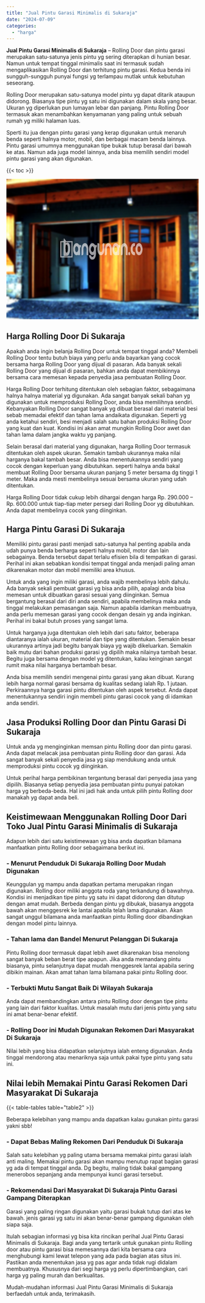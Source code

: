 ```yaml
---
title: "Jual Pintu Garasi Minimalis di Sukaraja"
date: "2024-07-09"
categories: 
  - "harga"
---
```


**Jual Pintu Garasi Minimalis di Sukaraja** – Rolling Door dan pintu garasi merupakan satu-satunya jenis pintu yg sering diterapkan di hunian besar. Namun untuk tempat tinggal minimalis saat ini termasuk sudah mengaplikasikan Rolling Door dan terhitung pintu garasi. Kedua benda ini sungguh-sungguh punyai fungsi yg terlampau mutlak untuk kebutuhan seseorang.

Rolling Door merupakan satu-satunya model pintu yg dapat ditarik ataupun didorong. Biasanya tipe pintu yg satu ini digunakan dalam skala yang besar. Ukuran yg diperlukan pun lumayan lebar dan panjang. Pintu Rolling Door termasuk akan menambahkan kenyamanan yang paling untuk sebuah rumah yg miliki halaman luas.

Sperti itu jua dengan pintu garasi yang kerap digunakan untuk menaruh benda seperti halnya motor, mobil, dan berbagai macam benda lainnya. Pintu garasi umumnya menggunakan tipe bukak tutup berasal dari bawah ke atas. Namun ada juga model lainnya, anda bisa memilih sendiri model pintu garasi yang akan digunakan.

{{< toc >}}

![Jual Pintu Garasi Minimalis di Sukaraja](/images/pintu-garasi-62.png)

## Harga Rolling Door Di Sukaraja

Apakah anda ingin belanja Rolling Door untuk tempat tinggal anda? Membeli Rolling Door tentu butuh biaya yang perlu anda bayarkan yang cocok bersama harga Rolling Door yang dijual di pasaran. Ada banyak sekali Rolling Door yang dijual di pasaran, bahkan anda dapat membikinnya bersama cara memesan kepada penyedia jasa pembuatan Rolling Door.

Harga Rolling Door terhitung ditentukan oleh sebagian faktor, sebagaimana halnya halnya material yg digunakan. Ada sangat banyak sekali bahan yg digunakan untuk memproduksi Rolling Door, anda bisa memilihnya sendiri. Kebanyakan Rolling Door sangat banyak yg dibuat berasal dari material besi sebab memadai efektif dan tahan lama andaikata digunakan. Seperti yg anda ketahui sendiri, besi menjadi salah satu bahan produksi Rolling Door yang kuat dan kuat. Kondisi ini akan amat mungkin Rolling Door awet dan tahan lama dalam jangka waktu yg panjang.

Selain berasal dari material yang digunakan, harga Rolling Door termasuk ditentukan oleh aspek ukuran. Semakin tambah ukurannya maka nilai harganya bakal tambah besar. Anda bisa menentukannya sendiri yang cocok dengan keperluan yang dibutuhkan. seperti halnya anda bakal membuat Rolling Door bersama ukuran panjang 5 meter bersama dg tinggi 1 meter. Maka anda mesti membelinya sesuai bersama ukuran yang udah ditentukan.

Harga Rolling Door tidak cukup lebih dihargai dengan harga Rp. 290.000 – Rp. 600.000 untuk tiap-tiap meter persegi dari Rolling Door yg dibutuhkan. Anda dapat membelinya cocok yang diinginkan.

## Harga Pintu Garasi Di Sukaraja

Memiliki pintu garasi pasti menjadi satu-satunya hal penting apabila anda udah punya benda berharga seperti halnya mobil, motor dan lain sebagainya. Benda tersebut dapat terlalu efisien bila di tempatkan di garasi. Perihal ini akan sebabkan kondisi tempat tinggal anda menjadi paling aman dikarenakan motor dan mobil memiliki area khusus.

Untuk anda yang ingin miliki garasi, anda wajib membelinya lebih dahulu. Ada banyak sekali pembuat garasi yg bisa anda pilih, apalagi anda bisa memesan untuk dibuatkan garasi sesuai yang diinginkan. Semua bergantung berasal dari diri anda sendiri, apabila membelinya maka anda tinggal melakukan pemasangan saja. Namun apabila idamkan membuatnya, anda perlu memesan garasi yang cocok dengan desain yg anda inginkan. Perihal ini bakal butuh proses yang sangat lama.

Untuk harganya juga ditentukan oleh lebih dari satu faktor, beberapa diantaranya ialah ukuran, material dan tipe yang ditentukan. Semakin besar ukurannya artinya jadi begitu banyak biaya yg wajib dikeluarkan. Semakin baik mutu dari bahan produksi garasi yg dipilih maka nilainya tambah besar. Begitu juga bersama dengan model yg ditentukan, kalau keinginan sangat rumit maka nilai harganya bertambah besar.

Anda bisa memilih sendiri mengenai pintu garasi yang akan dibuat. Kurang lebih harga normal garasi bersama dg kualitas sedang ialah Rp. 1 jutaan. Perkiraannya harga garasi pintu ditentukan oleh aspek tersebut. Anda dapat menentukannya sendiri ingin membeli pintu garasi cocok yang di idamkan anda sendiri.

## Jasa Produksi Rolling Door dan Pintu Garasi Di Sukaraja

Untuk anda yg menginginkan memsan pintu Rolling door dan pintu garasi. Anda dapat melacak jasa pembuatan pintu Rolling door dan garasi. Ada sangat banyak sekali penyedia jasa yg siap mendukung anda untuk memproduksi pintu cocok yg diinginkan.

Untuk perihal harga pembikinan tergantung berasal dari penyedia jasa yang dipilih. Biasanya setiap penyedia jasa pembuatan pintu punyai patokan harga yg berbeda-beda. Hal ini jadi hak anda untuk pilih pintu Rolling door manakah yg dapat anda beli.

## Keistimewaan Menggunakan Rolling Door Dari Toko Jual Pintu Garasi Minimalis di Sukaraja

Adapun lebih dari satu keistimewaan yg bisa anda dapatkan bilamana manfaatkan pintu Rolling door sebagaimana berikut ini.

### \- Menurut Penduduk Di Sukaraja Rolling Door Mudah Digunakan

Keunggulan yg mampu anda dapatkan pertama merupakan ringan digunakan. Rolling door miliki anggota roda yang terkandung di bawahnya. Kondisi ini menjadikan tipe pintu yg satu ini dapat didorong dan ditutup dengan amat mudah. Berbeda dengan pintu yg dibukak, biasanya anggota bawah akan menggesrek ke lantai apabila telah lama digunakan. Akan sangat unggul bilamana anda manfaatkan pintu Rolling door dibandingkan dengan model pintu lainnya.

### \- Tahan lama dan Bandel Menurut Pelanggan Di Sukaraja

Pintu Rolling door termasuk dapat lebih awet dikarenakan bisa menolong sangat banyak beban berat tipe apapun. Jika anda memandang pintu biasanya, pintu selanjutnya dapat mudah menggesrek lantai apabila sering dibikin mainan. Akan amat tahan lama bilamana pakai pintu Rolling door.

### \- Terbukti Mutu Sangat Baik Di Wilayah Sukaraja

Anda dapat membandingkan antara pintu Rolling door dengan tipe pintu yang lain dari faktor kualitas. Untuk masalah mutu dari jenis pintu yang satu ini amat benar-benar efektif.

### \- Rolling Door ini Mudah Digunakan Rekomen Dari Masyarakat Di Sukaraja

Nilai lebih yang bisa didapatkan selanjutnya ialah enteng digunakan. Anda tinggal mendorong atau menariknya saja untuk pakai type pintu yang satu ini.

## Nilai lebih Memakai Pintu Garasi Rekomen Dari Masyarakat Di Sukaraja

{{< table-tables table="table2" >}}

Beberapa kelebihan yang mampu anda dapatkan kalau gunakan pintu garasi yakni sbb!

### \- Dapat Bebas Maling Rekomen Dari Penduduk Di Sukaraja

Salah satu kelebihan yg paling utama bersama memakai pintu garasi ialah anti maling. Memakai pintu garasi akan mampu menutup rapat bagian garasi yg ada di tempat tinggal anda. Dg begitu, maling tidak bakal gampang menerobos sepanjang anda mempunyai kunci garasi tersebut.

### \- Rekomendasi Dari Masyarakat Di Sukaraja Pintu Garasi Gampang Diterapkan

Garasi yang paling ringan digunakan yaitu garasi bukak tutup dari atas ke bawah. jenis garasi yg satu ini akan benar-benar gampang digunakan oleh siapa saja.

Itulah sebagian informasi yg bisa kita rincikan perihal Jual Pintu Garasi Minimalis di Sukaraja. Bagi anda yang tertarik untuk gunakan pintu Rolling door atau pintu garasi bisa memesannya dari kita bersama cara menghubungi kami lewat telepon yang ada pada bagian atas situs ini. Pastikan anda menentukan jasa yg pas agar anda tidak rugi didalam membuatnya. Khususnya dari segi harga yg perlu dipertimbangkan, cari harga yg paling murah dan berkualitas.

Mudah-mudahan informasi Jual Pintu Garasi Minimalis di Sukaraja berfaedah untuk anda, terimakasih.
